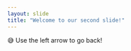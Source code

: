```yaml
---
layout: slide
title: "Welcome to our second slide!"
---
```

:sweat_smile:
Use the left arrow to go back!